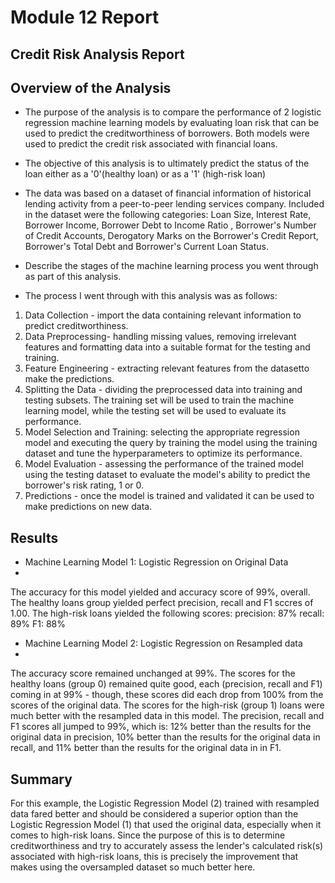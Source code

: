 # Module 12 Report 

## Credit Risk Analysis Report

## Overview of the Analysis

* The purpose of the analysis is to compare the performance of 2 logistic regression machine learning models by evaluating loan risk that can be used to predict the creditworthiness of borrowers. Both models were used to predict the credit risk associated with financial loans.

* The objective of this analysis is to ultimately predict the status of the loan either as a '0'(healthy loan) or as a '1' (high-risk loan)


* The data was based on a dataset of financial information of historical lending activity from a peer-to-peer lending services company. Included in the dataset were the following categories: Loan Size,   Interest Rate, Borrower Income, Borrower Debt to Income Ratio , Borrower's Number of Credit Accounts, Derogatory Marks on the Borrower's Credit Report, Borrower's Total Debt and Borrower's Current Loan Status.  




* Describe the stages of the machine learning process you went through as part of this analysis.
*  The process I went through with this analysis was as follows:
1. Data Collection  - import the data containing relevant information to predict creditworthiness. 
2. Data Preprocessing- handling missing values, removing irrelevant features and formatting data into a suitable format for the testing and training. 
3. Feature Engineering - extracting relevant features from the datasetto make the predictions. 
4. Splitting the Data - dividing the preprocessed data into training and testing subsets.  The training set will be used to train the machine learning model, while the testing set will be used to evaluate its performance.
5. Model Selection and Training:  selecting the appropriate regression model and executing the query by training the model using the training dataset and tune the hyperparameters to optimize its performance.
6. Model Evaluation - assessing the performance of the trained model using the testing dataset to evaluate the model's ability to predict the borrower's risk rating, 1 or 0. 
7. Predictions - once the model is trained and validated it can be used to make predictions on new data. 



## Results

* Machine Learning Model 1: Logistic Regression on Original Data
* 
The accuracy for this model yielded and accuracy score of 99%, overall.  
The healthy loans group yielded perfect precision, recall and F1 sccres of 1.00.
The high-risk loans yielded the following scores:
  precision: 87%
  recall: 89%
  F1: 88%


* Machine Learning Model 2: Logistic Regression on Resampled data
* 
The accuracy score remained unchanged at 99%.
The scores for the healthy loans (group 0) remained quite good, each (precision, recall and F1) coming in at 99% - though, these scores did each drop from 100% from the scores of the original data. 
The scores for the high-risk (group 1) loans were much better with the resampled data in this model.  The precision, recall and F1 scores all jumped to 99%, which is: 
  12% better than the results for the original data in precision,
  10% better than the results for the original data in recall, and
  11% better than the results for the original data in in F1.  
  
## Summary

For this example, the Logistic Regression Model (2)  trained with resampled data fared better and should be considered a superior option than the Logistic Regression Model (1) that used the original data, especially when it comes to high-risk loans.  Since the purpose of this is to determine creditworthiness and try to accurately assess the lender's calculated risk(s) associated with high-risk loans, this is precisely the improvement that makes using the oversampled dataset so much better here. 

